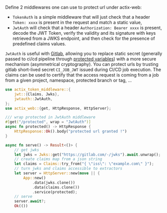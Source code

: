 Define 2 middlewares one can use to protect url under actix-web:

- `TokenAuth` is a simple middleware that will just check that a header `Token: xxxx` is present in the request and
  match a static value,
- `JwtAuth` will check that a header `Authorization: Bearer xxxx` is present, decode the JWT Token, verify the
  validity and its signature with keys retrieved from a JWKS endpoint, and then check for the presence of
  predefined claims values.

`JwtAuth` is useful with [Gitlab](https://docs.gitlab.com/ee/ci/secrets/), allowing you to replace static secret
(generally passed to ci/cd pipeline through [protected variables](https://docs.gitlab.com/ee/ci/variables/)) with
a more secure mechanism (asymmetrical cryptography). You can protect urls by trusting gitlab short-lived secret
`CI_JOB_JWT` issued during CI/CD job execution. The claims can be used to certify that the access request is coming
from a job from a given project, namespace, protected branch or tag, ...

```rust
use actix_token_middleware::{
	jwt::{Claims, Jwks},
	jwtauth::JwtAuth,
};
use actix_web::{get, HttpResponse, HttpServer};

/// wrap protected in JwtAuth middleware
#[get("/protected", wrap = "JwtAuth")]
async fn protected() -> HttpResponse {
	HttpResponse::Ok().body("protected url granted !")
}

async fn serve() -> Result<()> {
    // get jwks
    let jwks = Jwks::get("https://gitlab.com/-/jwks").await.unwrap();
    // create claims map from a json string
    let claims = Claims::try_from("{ \"iss\": \"example.com\" }");
    // turn jwks and claims accessible to extractors
    let server = HttpServer::new(move || {
    	App::new()
    		.data(jwks.clone())
    		.data(claims.clone())
    		.service(protected);
    // serve
	server.await?;
	Ok(())
```
